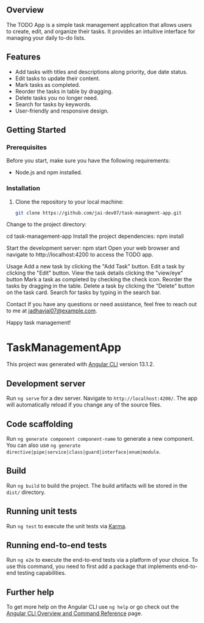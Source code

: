 ## Overview

The TODO App is a simple task management application that allows users to create, edit, and organize their tasks. It provides an intuitive interface for managing your daily to-do lists.

## Features

- Add tasks with titles and descriptions along priority, due date status.
- Edit tasks to update their content.
- Mark tasks as completed.
- Reorder the tasks in table by dragging.
- Delete tasks you no longer need.
- Search for tasks by keywords.
- User-friendly and responsive design.

## Getting Started

### Prerequisites

Before you start, make sure you have the following requirements:

- Node.js and npm installed.

### Installation

1. Clone the repository to your local machine:

   ```bash
   git clone https://github.com/jai-dev07/task-managment-app.git
Change to the project directory:


cd task-management-app
Install the project dependencies:
npm install

Start the development server:
npm start
Open your web browser and navigate to http://localhost:4200 to access the TODO app.

Usage
Add a new task by clicking the "Add Task" button.
Edit a task by clicking the "Edit" button.
View the task details clicking the "view/eye" button
Mark a task as completed by checking the check icon.
Reorder the tasks by dragging in the table.
Delete a task by clicking the "Delete" button on the task card.
Search for tasks by typing in the search bar.

Contact
If you have any questions or need assistance, feel free to reach out to me at jadhavjai07@example.com.

Happy task management!

# TaskManagementApp

This project was generated with [Angular CLI](https://github.com/angular/angular-cli) version 13.1.2.

## Development server

Run `ng serve` for a dev server. Navigate to `http://localhost:4200/`. The app will automatically reload if you change any of the source files.

## Code scaffolding

Run `ng generate component component-name` to generate a new component. You can also use `ng generate directive|pipe|service|class|guard|interface|enum|module`.

## Build

Run `ng build` to build the project. The build artifacts will be stored in the `dist/` directory.

## Running unit tests

Run `ng test` to execute the unit tests via [Karma](https://karma-runner.github.io).

## Running end-to-end tests

Run `ng e2e` to execute the end-to-end tests via a platform of your choice. To use this command, you need to first add a package that implements end-to-end testing capabilities.

## Further help

To get more help on the Angular CLI use `ng help` or go check out the [Angular CLI Overview and Command Reference](https://angular.io/cli) page.
